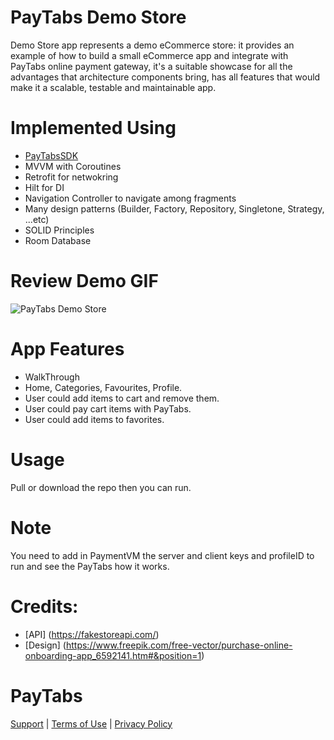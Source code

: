 # PayTabs Demo Store

Demo Store app represents a demo eCommerce store: it provides an example of how to build a small eCommerce app and integrate with PayTabs online payment gateway, it's a suitable showcase for all the advantages that architecture components bring, has all features that would make it a scalable, testable and maintainable app.

# Implemented Using

* [PayTabsSDK](https://github.com/paytabscom/paytabs-android-library-sample) 
* MVVM with Coroutines
* Retrofit for netwokring
* Hilt for DI
* Navigation Controller to navigate among fragments
* Many design patterns (Builder, Factory, Repository, Singletone, Strategy, ...etc)
* SOLID Principles
* Room Database

# Review Demo GIF
![PayTabs Demo Store](https://user-images.githubusercontent.com/17829232/145389109-9cb50e1d-340e-4282-8313-5785d78cfc61.gif)

 
# App Features

* WalkThrough 
* Home, Categories, Favourites, Profile.
* User could add items to cart and remove them.
* User could pay cart items with PayTabs.
* User could add items to favorites.

# Usage

Pull or download the repo then you can run.

# Note
You need to add in PaymentVM the server and client keys and profileID to run and see the PayTabs how it works.
 
# Credits:

* [API] (https://fakestoreapi.com/)
* [Design] (https://www.freepik.com/free-vector/purchase-online-onboarding-app_6592141.htm#&position=1)

# PayTabs

[Support][1] | [Terms of Use][2] | [Privacy Policy][3]

 [1]: https://www.paytabs.com/en/support/
 [2]: https://www.paytabs.com/en/terms-of-use/
 [3]: https://www.paytabs.com/en/privacy-policy/
 [license]: https://github.com/paytabscom/paytabs-cordova/blob/master/LICENSE
 [samsungPayGuide]: https://github.com/paytabscom/paytabs-android-library-sample/blob/PT2/samsung_pay.md
 [sample]: https://github.com/paytabscom/paytabs-cordova/tree/master/sample
